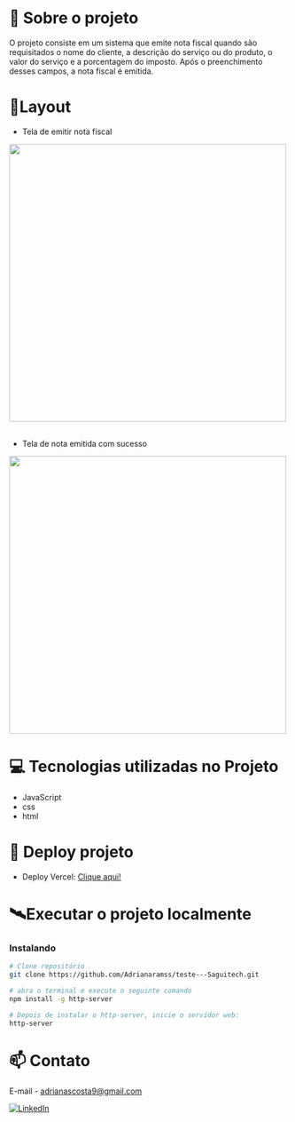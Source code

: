 # 📖 Sobre o projeto
O projeto consiste em um sistema que emite nota fiscal quando são requisitados o nome do cliente, a descrição do serviço ou do produto, o valor do serviço e a porcentagem do imposto. Após o preenchimento desses campos, a nota fiscal é emitida.



# 📱Layout 

- Tela de emitir nota fiscal

<div align="left"   > 
  <img height="500" src="https://github.com/Adrianaramss/teste---Saguitech/assets/111310311/8613041d-eab1-4c35-a776-c919c6f9038e"/>


  </div>
  </br>


  - Tela de nota emitida com sucesso
  
<div align="left" > 
<img height="500" src="https://github.com/Adrianaramss/teste---Saguitech/assets/111310311/ce348097-8eef-4d33-b6aa-5fd1a3781c70"/>


  </div>


# 💻 Tecnologias utilizadas no Projeto

- JavaScript
- css
- html


# 🔗 Deploy projeto
- Deploy Vercel: [Clique aqui!](https://teste-saguitech.vercel.app/)


# 🛰Executar o projeto localmente
### Instalando
```bash
# Clone repositório
git clone https://github.com/Adrianaramss/teste---Saguitech.git

# abra o terminal e execute o seguinte comando
npm install -g http-server

# Depois de instalar o http-server, inicie o servidor web:
http-server 
```
# 📫 Contato
E-mail - adrianascosta9@gmail.com

[![LinkedIn](https://img.shields.io/badge/LinkedIn-0077B5?style=for-the-badge&logo=linkedin&logoColor=white)](https://www.linkedin.com/in/adriana-ramss/)

